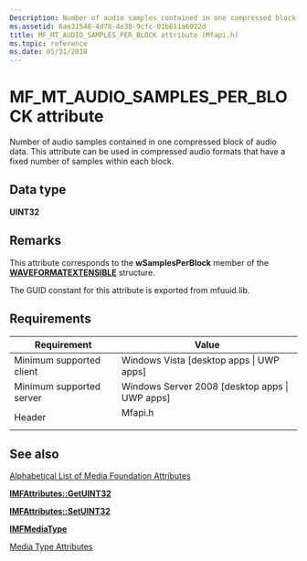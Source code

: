 ```yaml
---
Description: Number of audio samples contained in one compressed block of audio data. This attribute can be used in compressed audio formats that have a fixed number of samples within each block.
ms.assetid: 6ae31548-4d78-4e38-9cfc-01b611a6022d
title: MF_MT_AUDIO_SAMPLES_PER_BLOCK attribute (Mfapi.h)
ms.topic: reference
ms.date: 05/31/2018
---
```


# MF\_MT\_AUDIO\_SAMPLES\_PER\_BLOCK attribute

Number of audio samples contained in one compressed block of audio data. This attribute can be used in compressed audio formats that have a fixed number of samples within each block.

## Data type

**UINT32**

## Remarks

This attribute corresponds to the **wSamplesPerBlock** member of the [**WAVEFORMATEXTENSIBLE**](/previous-versions/windows/desktop/legacy/dd390971(v=vs.85)) structure.

The GUID constant for this attribute is exported from mfuuid.lib.

## Requirements



| Requirement | Value |
|-------------------------------------|------------------------------------------------------------------------------------|
| Minimum supported client<br/> | Windows Vista \[desktop apps \| UWP apps\]<br/>                              |
| Minimum supported server<br/> | Windows Server 2008 \[desktop apps \| UWP apps\]<br/>                        |
| Header<br/>                   | <dl> <dt>Mfapi.h</dt> </dl> |



## See also

<dl> <dt>

[Alphabetical List of Media Foundation Attributes](alphabetical-list-of-media-foundation-attributes.md)
</dt> <dt>

[**IMFAttributes::GetUINT32**](/windows/desktop/api/mfobjects/nf-mfobjects-imfattributes-getuint32)
</dt> <dt>

[**IMFAttributes::SetUINT32**](/windows/desktop/api/mfobjects/nf-mfobjects-imfattributes-setuint32)
</dt> <dt>

[**IMFMediaType**](/windows/desktop/api/mfobjects/nn-mfobjects-imfmediatype)
</dt> <dt>

[Media Type Attributes](media-type-attributes.md)
</dt> </dl>

 

 
